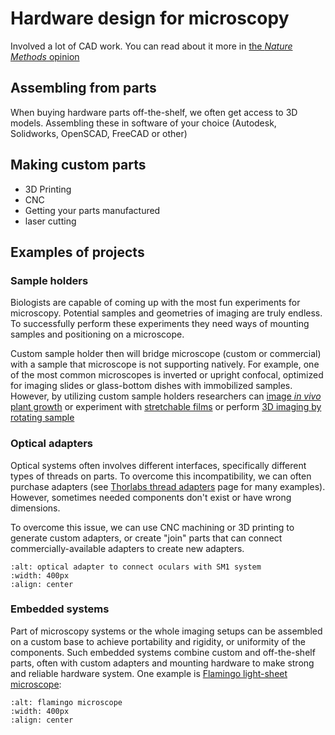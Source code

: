 # Hardware design for microscopy

Involved a lot of CAD work. You can read about it more in [the *Nature Methods* opinion](https://www.nature.com/articles/s41592-022-01484-5)

## Assembling from parts

When buying hardware parts off-the-shelf, we often get access to 3D models. Assembling these in software of your choice (Autodesk, Solidworks, OpenSCAD, FreeCAD or other)

## Making custom parts
- 3D Printing
- CNC
- Getting your parts manufactured
- laser cutting

## Examples of projects

### Sample holders

Biologists are capable of coming up with the most fun experiments for microscopy. Potential samples and geometries of imaging are truly endless. To successfully perform these experiments they need ways of mounting samples and positioning on a microscope.

Custom sample holder then will bridge microscope (custom or commercial) with a sample that microscope is not supporting natively. For example, one of the most common microscopes is inverted or upright confocal, optimized for imaging slides or glass-bottom dishes with immobilized samples. However, by utilizing custom sample holders researchers can [image *in vivo* plant growth](https://elifesciences.org/articles/26792) or experiment with [stretchable films](https://pubs.rsc.org/en/content/articlelanding/2012/an/c2an36001b) or perform [3D imaging by rotating sample](https://onlinelibrary.wiley.com/doi/full/10.1111/jmi.12263)

### Optical adapters

Optical systems often involves different interfaces, specifically different types of threads on parts. To overcome this incompatibility, we can often purchase adapters (see [Thorlabs thread adapters](https://www.thorlabs.com/navigation.cfm?guide_id=2327) page for many examples). However, sometimes needed components don't exist or have wrong dimensions.

To overcome this issue, we can use CNC machining or 3D printing to generate custom adapters, or create "join" parts that can connect commercially-available adapters to create new adapters.

```{image} ../../static/optical-adapter.png
:alt: optical adapter to connect oculars with SM1 system
:width: 400px
:align: center
```


### Embedded systems

Part of microscopy systems or the whole imaging setups can be assembled on a custom base to achieve portability and rigidity, or uniformity of the components. Such embedded systems combine custom and off-the-shelf parts, often with custom adapters and mounting hardware to make strong and reliable hardware system. One example is [Flamingo light-sheet microscope](https://huiskenlab.com/flamingo/):

```{image} ../../static/flamingo.png
:alt: flamingo microscope
:width: 400px
:align: center
```
